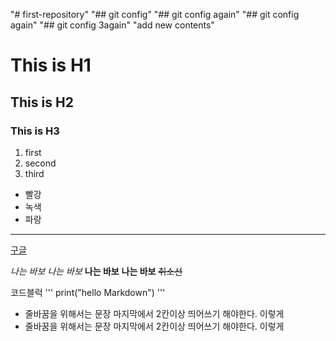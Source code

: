 "# first-repository" 
"## git config" 
"## git config again" 
"## git config again" 
"## git config 3again" 
"add new contents" 

# This is H1
## This is H2
### This is H3

1. first
2. second
3. third

- 빨강
 - 녹색
  - 파랑

---
[구글](https://google.com)

*나는 바보*
_나는 바보_
**나는 바보**
__나는 바보__
~~취소선~~

코드블럭
'''
print("hello Markdown")
'''

* 줄바꿈을 위해서는 문장 마지막에서 2칸이상 띄어쓰기 해야한다. 이렇게
* 줄바꿈을 위해서는 문장 마지막에서 2칸이상 띄어쓰기 해야한다.  이렇게
